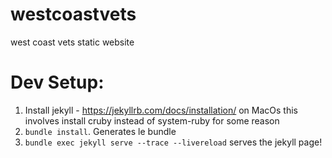 # westcoastvets
west coast vets static website


# Dev Setup:
1) Install jekyll - https://jekyllrb.com/docs/installation/
   on MacOs this involves install cruby instead of system-ruby for some reason
2) `bundle install`. Generates le bundle
3) `bundle exec jekyll serve --trace --livereload` serves the jekyll page!